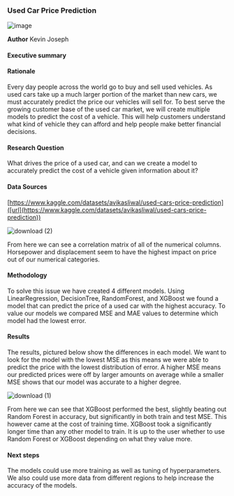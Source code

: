 ### Used Car Price Prediction
![image](https://github.com/user-attachments/assets/0d714ce6-c619-46be-9b7d-bd551beceee1)


**Author**
Kevin Joseph

#### Executive summary

#### Rationale
Every day people across the world go to buy and sell used vehicles. As used cars take up a much larger portion of the market than new cars, we must accurately predict the price our vehicles will sell for. To best serve the growing customer base of the used car market, we will create multiple models to predict the cost of a vehicle. This will help customers understand what kind of vehicle they can afford and help people make better financial decisions.
 
#### Research Question
What drives the price of a used car, and can we create a model to accurately predict the cost of a vehicle given information about it?


#### Data Sources
[https://www.kaggle.com/datasets/avikasliwal/used-cars-price-prediction]([url](https://www.kaggle.com/datasets/avikasliwal/used-cars-price-prediction))

![download (2)](https://github.com/user-attachments/assets/0624604d-1220-4aa9-9d4d-1bcc7e78cbd3)

From here we can see a correlation matrix of all of the numerical columns. Horsepower and displacement seem to have the highest impact on price out of our numerical categories.

#### Methodology
To solve this issue we have created 4 different models. Using LinearRegression, DecisionTree, RandomForest, and XGBoost we found a model that can predict the price of a used car with the highest accuracy. To value our models we compared MSE and MAE values to determine which model had the lowest error.

#### Results
The results, pictured below show the differences in each model. We want to look for the model with the lowest MSE as this means we were able to predict the price with the lowest distribution of error. A higher MSE means our predicted prices were off by larger amounts on average while a smaller MSE shows that our model was accurate to a higher degree.

![download (1)](https://github.com/user-attachments/assets/a62e9ca4-7964-4a34-adf3-82312c20541b)

From here we can see that XGBoost performed the best, slightly beating out Random Forest in accuracy, but significantly in both train and test MSE. This however came at the cost of training time. XGBoost took a significantly longer time than any other model to train. It is up to the user whether to use Random Forest or XGBoost depending on what they value more.
#### Next steps
The models could use more training as well as tuning of hyperparameters. We also could use more data from different regions to help increase the accuracy of the models.
